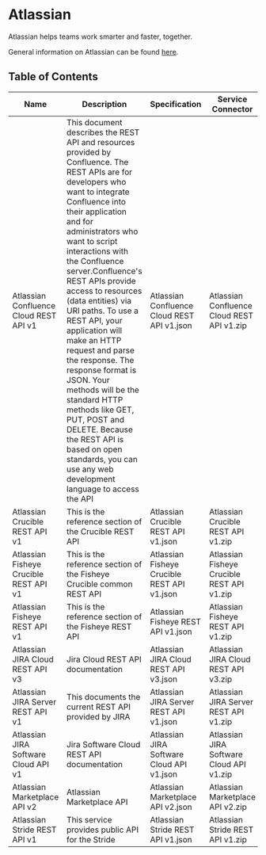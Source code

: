 # Atlassian

Atlassian helps teams work smarter and faster, together.

General information on Atlassian can be found [here](https://www.atlassian.com/).

## Table of Contents

| Name  | Description | Specification | Service Connector |
| ------------- | ------------- | ------------- | ------------- |
| Atlassian Confluence Cloud REST API v1 | This document describes the REST API and resources provided by Confluence. The REST APIs are for developers who want to integrate Confluence into their application and for administrators who want to script interactions with the Confluence server.Confluence's REST APIs provide access to resources (data entities) via URI paths. To use a REST API, your application will make an HTTP request and parse the response. The response format is JSON. Your methods will be the standard HTTP methods like GET, PUT, POST and DELETE. Because the REST API is based on open standards, you can use any web development language to access the API |  Atlassian Confluence Cloud REST API v1.json | Atlassian Confluence Cloud REST API v1.zip |
| Atlassian Crucible REST API v1 | This is the reference section of the Crucible REST API | Atlassian Crucible REST API v1.json | Atlassian Crucible REST API v1.zip |
| Atlassian Fisheye Crucible REST API v1 | This is the reference section of the Fisheye Crucible common REST API | Atlassian Fisheye Crucible REST API v1.json | Atlassian Fisheye Crucible REST API v1.zip |
| Atlassian Fisheye REST API v1 | This is the reference section of the Fisheye REST API | Atlassian Fisheye REST API v1.json | Atlassian Fisheye REST API v1.zip |
| Atlassian JIRA Cloud REST API v3 | Jira Cloud REST API documentation | Atlassian JIRA Cloud REST API v3.json | Atlassian JIRA Cloud REST API v3.zip |
| Atlassian JIRA Server REST API v1 | This documents the current REST API provided by JIRA | Atlassian JIRA Server REST API v1.json | Atlassian JIRA Server REST API v1.zip |
| Atlassian JIRA Software Cloud API v1 | Jira Software Cloud REST API documentation | Atlassian JIRA Software Cloud API v1.json | Atlassian JIRA Software Cloud API v1.zip |
| Atlassian Marketplace API v2 | Atlassian Marketplace API | Atlassian Marketplace API v2.json | Atlassian Marketplace API v2.zip |
| Atlassian Stride REST API v1 | This service provides public API for the Stride | Atlassian Stride REST API v1.json | Atlassian Stride REST API v1.zip |
